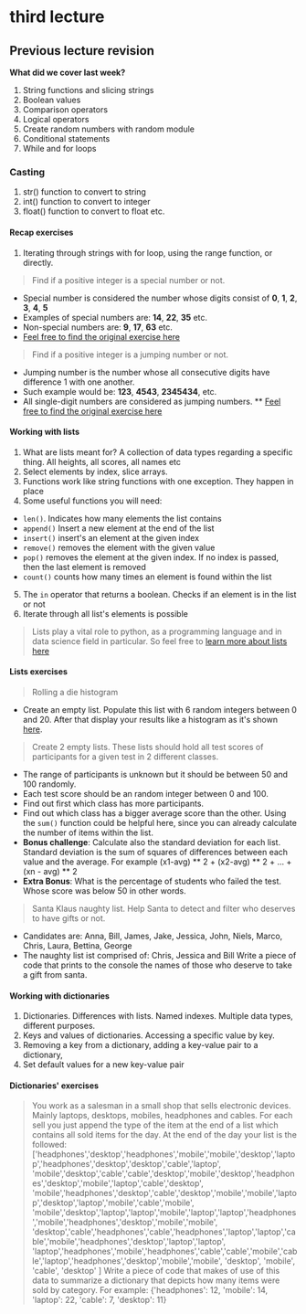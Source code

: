 # third lecture

## Previous lecture revision

**What did we cover last week?**

1. String functions and slicing strings
2. Boolean values
3. Comparison operators
4. Logical operators
5. Create random numbers with random module
6. Conditional statements
7. While and for loops

### Casting

1. str() function to convert to string
2. int() function to convert to integer
3. float() function to convert to float etc.

#### Recap exercises

1. Iterating through strings with for loop, using the range function, or directly.

> Find if a positive integer is a special number or not.
* Special number is considered the number whose digits consist of **0**, **1**, **2**, **3**, **4**, **5**
* Examples of special numbers are: **14**, **22**, **35** etc.
* Non-special numbers are: **9**, **17**, **63** etc.
* [Feel free to find the original exercise here](https://www.codewars.com/kata/5a55f04be6be383a50000187)

>Find if a positive integer is a jumping number or not.
* Jumping number is the number whose all consecutive digits have difference 1 with one another.
* Such example would be: **123**, **4543**, **2345434**, etc.
* All single-digit numbers are considered as jumping numbers.
** [Feel free to find the original exercise here](https://www.codewars.com/kata/5a54e796b3bfa8932c0000ed)

#### Working with lists

1. What are lists meant for? A collection of data types regarding a specific thing. All heights, all scores, all names etc
2. Select elements by index, slice arrays.
3. Functions work like string functions with one exception. They happen in place
4. Some useful functions you will need:
  * `len()`. Indicates how many elements the list contains
  * `append()` Insert a new element at the end of the list
  * `insert()` insert's an element at the given index
  * `remove()` removes the element with the given value
  * `pop()` removes the element at the given index. If no index is passed, then the last element is removed
  * `count()` counts how many times an element is found within the list
5. The `in` operator that returns a boolean. Checks if an element is in the list or not
6. Iterate through all list's elements is possible
> Lists play a vital role to python, as a programming language and in data science field in particular. So feel
free to [learn more about lists here](https://www.w3schools.com/python/python_lists.asp)

#### Lists exercises

> Rolling a die histogram
* Create an empty list. Populate this list with 6 random integers between 0 and 20. After that display your results like a
histogram as it's shown [here](https://www.codewars.com/kata/57d532d2164a67cded0001c7).

> Create 2 empty lists. These lists should hold all test scores of participants for a given test in 2 different classes.
* The range of participants is unknown but it should be between 50 and 100 randomly.
* Each test score should be an random integer between 0 and 100.
* Find out first which class has more participants.
* Find out which class has a bigger average score than the other. Using the `sum()` function could be helpful here, since
you can already calculate the number of items within the list.
* **Bonus challenge**: Calculate also the standard deviation for each list. Standard deviation is the sum of squares of differences between each value and the average. For example (x1-avg) ** 2 + (x2-avg) ** 2 + ... + (xn - avg) ** 2
* **Extra Bonus**: What is the percentage of students who failed the test. Whose score was below 50 in other words.

> Santa Klaus naughty list. Help Santa to detect and filter who deserves to have gifts or not.
* Candidates are: Anna, Bill, James, Jake, Jessica, John, Niels, Marco, Chris, Laura, Bettina, George
* The naughty list ist comprised of: Chris, Jessica and Bill
Write a piece of code that prints to the console the names of those who deserve to take a gift from santa.

#### Working with dictionaries

1. Dictionaries. Differences with lists. Named indexes. Multiple data types, different purposes.
2. Keys and values of dictionaries. Accessing a specific value by key.
3. Removing a key from a dictionary, adding a key-value pair to a dictionary,
4. Set default values for a new key-value pair

#### Dictionaries' exercises

> You work as a salesman in a small shop that sells electronic devices. Mainly laptops, desktops, mobiles, headphones
and cables. For each sell you just append the type of the item at the end of a list which contains all sold items for
the day.
At the end of the day your list is the followed:
['headphones','desktop','headphones','mobile','mobile','desktop','laptop','headphones','desktop','desktop','cable','laptop',
'mobile','desktop','cable','cable','desktop','mobile','desktop','headphones','desktop','mobile','laptop','cable','desktop',
'mobile','headphones','desktop','cable','desktop','mobile','mobile','laptop','desktop','laptop','mobile','cable','mobile',
'mobile','desktop','laptop','laptop','mobile','laptop','laptop','headphones','mobile','headphones','desktop','mobile','mobile',
'desktop','cable','headphones','cable','headphones','laptop','laptop','cable','mobile','headphones','desktop','laptop','laptop',
'laptop','headphones','mobile','headphones','cable','cable','mobile','cable','laptop','headphones','desktop','mobile','mobile',
'desktop', 'mobile', 'cable', 'desktop' ]
Write a piece of code that makes of use of this data to summarize a dictionary that depicts how many items were sold by category.
For example: {'headphones': 12, 'mobile': 14, 'laptop': 22, 'cable': 7, 'desktop': 11}
